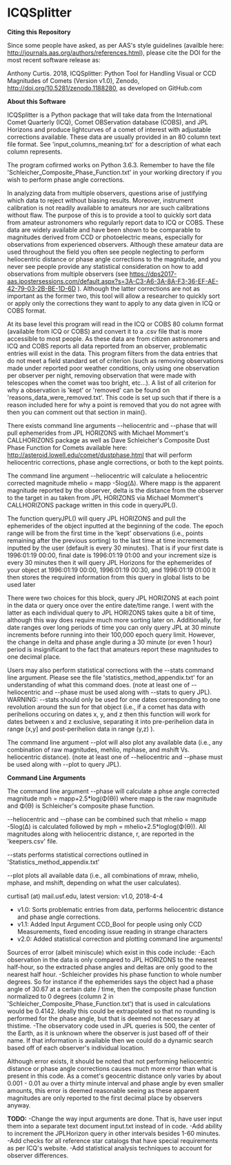 # ICQSplitter
**Citing this Repository**

Since some people have asked, as per AAS's style guidelines (availble here: http://journals.aas.org/authors/references.html), please cite the DOI for the most recent software release as:

Anthony Curtis. 2018, ICQSplitter: Python Tool for Handling Visual or CCD Magnitudes of Comets (Version v1.0), Zenodo, http://doi.org/10.5281/zenodo.1188280, as developed on GitHub.com

**About this Software**

ICQSplitter is a Python package that will take data from the International Comet Quarterly (ICQ), 
Comet OBServation database (COBS), and JPL Horizons and produce lightcurves of a comet of interest 
with adjustable corrections available.  These data are usually provided in an 80 column text file format. 
See 'input_columns_meaning.txt' for a description of what each column represents. 

The program cofirmed works on Python 3.6.3. Remember to have the file 'Schleicher_Composite_Phase_Function.txt' in your 
working directory if you wish to perform phase angle corrections.

In analyzing data from multiple observers, questions arise of justifying which data to reject without biasing results. Moreover,
instrument calibration is not readily available to amateurs nor are such calibrations without flaw.
The purpose of this is to provide a tool to quickly sort data from amateur astronomers who regularly report data to ICQ or COBS. 
These data are widely available and have been shown to be comparable to magnitudes derived from CCD or photoelectric means, especially
for observations from experienced observers. Although these amateur data are used throughout the field you often see
people neglecting to perform heliocentric distance or phase angle corrections to the magnitude, and you 
never see people provide any statistical consideration on how to add observations from multiple observers
(see https://dps2017-aas.ipostersessions.com/default.aspx?s=3A-C3-A6-3A-8A-F3-36-EF-AE-42-79-03-2B-BE-1D-6D ). Although the 
latter corrections are not as important as the former two, this tool will allow a researcher to quickly sort or apply only the 
corrections they want to apply to any data given in ICQ or COBS format.

At its base level this program will read in the ICQ or COBS 80 column format (available from ICQ or COBS) and convert it to a .csv file 
that is more accessible to most people. As these data are from citizen astronomers and ICQ and COBS reports
all data reported from an observer, problematic entries will exist in the data. This program filters from the data
entries that do not meet a field standard set of criterion  (such as removing observations made under reported 
poor weather conditions, only using one observation per observer per night, removing 
observation that were made with telescopes when the comet was too bright, etc...). A list of all criterion for why
a observation is 'kept' or 'removed' can be found on 'reasons_data_were_removed.txt'. This code is set up such that
if there is a reason included here for why a point is removed that you do not agree with then you can comment out that section
in main().

There exists command line arguments --heliocentric and --phase that will pull ephemerides from JPL HORIZONS with
Michael Mommert's CALLHORIZONS package as well as Dave Schleicher's Composite Dust Phase Function for Comets available 
here: http://asteroid.lowell.edu/comet/dustphase.html that will perform heliocentric corrections, phase angle corrections,
or both to the kept points.

The command line argument --heliocentric will calculate a heliocentric corrected magnitude mhelio = mapp -5log(Δ). 
Where mapp is the apparent magnitude reported by the observer, delta is the distance from the observer to the target in au taken 
from JPL HORIZONS via Michael Mommert's CALLHORIZONS package written in this code in queryJPL(). 

The function queryJPL() will query JPL HORIZONS and pull the ephemerides of the object inputted at the beginning of the code.
The epoch range will be from the first time in the 'kept' observations (i.e., points remaining after the previous sorting) 
to the last time at time increments inputted by the user (default is every 30 minutes).  That is if your first date is 1996:01:19 00:00, 
final date is 1996:01:19 01:00 and your increment size is every 30 minutes then it will query JPL Horizons for the 
ephemerides of your object at 1996:01:19 00:00, 1996:01:19 00:30, and 1996:01:19 01:00 It then stores the required 
information from this query in global lists to be used later

There were two choices for this block, query JPL HORIZONS at each point in the data or query once over the entire date/time range.
I went with the latter as each individual query to JPL HORIZONS takes quite a bit of time, although this way
does require much more sorting later on. Additionally, for date ranges over long periods of time you can only
query JPL at 30 minute increments before running into their 100,000 epoch query limit. However, the change
in delta and phase angle during a 30 minute (or even 1 hour) period is insignificant to the fact that amateurs report
these magnitudes to one decimal place.

Users may also perform statistical corrections with the --stats command line argument. Please see the file
'statistics_method_appendix.txt' for an understanding of what this command does. (note at least one of --heliocentric
and --phase must be used along with --stats to query JPL). WARNING: --stats should only be used for one
dates corresponding to one revolution around the sun for that object (i.e., if a comet has data with perihelions occuring on dates
x, y, and z then this function will work for dates between x and z exclusive, separating it into pre-perihelion data in range (x,y] and
post-perihelion data in range (y,z) ).

The command line argument --plot will also plot any available data (i.e., any combination of raw magnitudes, mehlio, mphase, and 
mshift Vs. heliocentric distance). (note at least one of --heliocentric and --phase must be used along with --plot to query JPL).


**Command Line Arguments**

The command line argument --phase will calculate a phse angle corrected magnitude mph = mapp+2.5*log(Φ(ϴ)) where mapp
is the raw magnitude and Φ(ϴ) is Schleicher's composite phase function.

--heliocentric and --phase can be combined such that mhelio = mapp -5log(Δ) is calculated followed by mph = mhelio+2.5*loglog(Φ(ϴ)). All magnitudes along with heliocentric distance, r, are reported in the 'keepers.csv' file.

--stats performs statistical corrections outlined in 'Statistics_method_appendix.txt'

--plot plots all available data (i.e., all combinations of mraw, mhelio, mphase, and mshift, depending on what the user calculates).

curtisa1 (at) mail.usf.edu, latest version: v1.0, 2018-4-4

*	v1.0: Sorts problematic entries from data, performs heliocentric distance and phase angle corrections.
*	v1.1: Added Input Argument CCD_Bool for people using only CCD Measurements, fixed encoding issue reading in strange characters
*	v2.0: Added statistical correction and plotting command line arguments!

Sources of error (albeit miniscule) which exist in this code include:
-Each observation in the data is only compared to JPL HORIZONS to the nearest half-hour, so the extracted phase 
 angles and deltas are only good to the nearest half hour.
-Schleicher provides his phase function to whole number degrees. So for instance if the ephemerides says the object had
 a phase angle of 30.67 at a certain date / time, then the composite phase function normalized to 0 degrees (column 2 in 
 'Schleicher_Composite_Phase_Function.txt') that is used in calculations would be 0.4142. Ideally this could be extrapolated so 
 that no rounding is performed for the phase angle, but that is deemed not necessary at thistime.
 -The observatory code used in JPL queries is 500, the center of the Earth, as it is unknown where the observer is just
  based off of their name. If that information is available then we could do a dynamic search based off of each observer's
  individual location.

Although error exists, it should be noted that not performing heliocentric distance or phase angle corrections
causes much more error than what is present in this code. As a comet's geocentric distance only varies by about 0.001 - 0.01 au over
a thirty minute interval and phase angle by even smaller amounts, this error is deemed reasonable seeing as these 
apparent magnitudes are only reported to the first decimal place by observers anyway.

**TODO:**
-Change the way input arguments are done. That is, have user input them into a separate text document input.txt instead of in code.
-Add ability to increment the JPLHorizon query in other intervals besides 1-60 minutes.
-Add checks for all reference star catalogs that have special requirements as per ICQ's website.
-Add statistical analysis techniques to account for observer differences.
